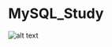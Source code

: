 # MySQL_Study

![alt text](https://www.google.com/url?sa=i&url=https%3A%2F%2Fwww.freepnglogos.com%2Fpics%2Flogo-mysql&psig=AOvVaw274i7nWfcXbVmnrHS8M-PY&ust=1614518373895000&source=images&cd=vfe&ved=0CAIQjRxqFwoTCLjIyO2Tiu8CFQAAAAAdAAAAABAm)

